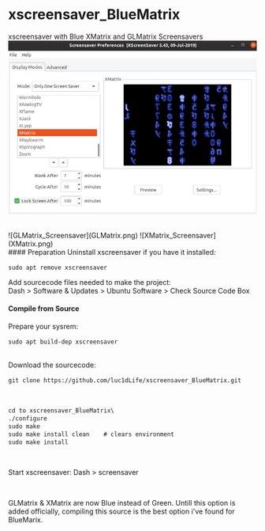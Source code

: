 # xscreensaver_BlueMatrix
xscreensaver with Blue XMatrix and GLMatrix Screensavers
<br />
![XMatrix_Screensaver](XMatrix.png)

<br />
![GLMatrix_Screensaver](GLMatrix.png)
![XMatrix_Screensaver](XMatrix.png)
<br />
#### Preparation
Uninstall xscreensaver if you have it installed:

    sudo apt remove xscreensaver

Add sourcecode files needed to make the project:
<br />
Dash > Software & Updates > Ubuntu Software > Check Source Code Box

#### Compile from Source
Prepare your sysrem:

    sudo apt build-dep xscreensaver

<br />
Download the sourcecode:

    git clone https://github.com/luc1dLife/xscreensaver_BlueMatrix.git

<br />

    cd to xscreensaver_BlueMatrix\
    ./configure
    sudo make
    sudo make install clean    # clears environment
    sudo make install

<br />

Start xscreensaver:
    Dash > screensaver

<br />

GLMatrix & XMatrix are now Blue instead of Green. Untill this option is added officially, compiling this source is the best option i've found for BlueMarix. 

